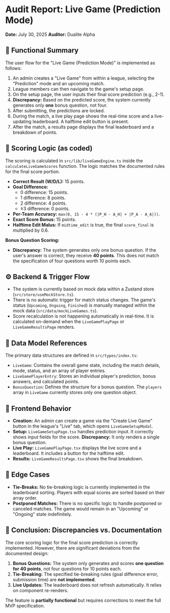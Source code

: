 # Audit Report: Live Game (Prediction Mode)

**Date:** July 30, 2025
**Auditor:** Dualite Alpha

## 🧠 Functional Summary

The user flow for the "Live Game (Prediction Mode)" is implemented as follows:
1.  An admin creates a "Live Game" from within a league, selecting the "Prediction" mode and an upcoming match.
2.  League members can then navigate to the game's setup page.
3.  On the setup page, the user inputs their final score prediction (e.g., 2-1).
4.  **Discrepancy:** Based on the predicted score, the system currently generates only **one** bonus question, not four.
5.  After submitting, the predictions are locked.
6.  During the match, a live play page shows the real-time score and a live-updating leaderboard. A halftime edit button is present.
7.  After the match, a results page displays the final leaderboard and a breakdown of points.

## 🧮 Scoring Logic (as coded)

The scoring is calculated in `src/lib/liveGameEngine.ts` inside the `calculateLiveGameScores` function. The logic matches the documented rules for the final score portion.

-   **Correct Result (W/D/L):** 15 points.
-   **Goal Difference:**
    -   0 difference: 15 points.
    -   1 difference: 8 points.
    -   2 difference: 4 points.
    -   ≥3 difference: 0 points.
-   **Per-Team Accuracy:** `max(0, 15 - 4 * (|P_H - A_H| + |P_A - A_A|))`.
-   **Exact Score Bonus:** 15 points.
-   **Halftime Edit Malus:** If `midtime_edit` is true, the final `score_final` is multiplied by 0.6.

**Bonus Question Scoring:**
-   **Discrepancy:** The system generates only one bonus question. If the user's answer is correct, they receive **40 points**. This does not match the specification of four questions worth 10 points each.

## ⚙️ Backend & Trigger Flow

-   The system is currently based on mock data within a Zustand store (`src/store/useMockStore.ts`).
-   There is no automatic trigger for match status changes. The game's status (`Upcoming`, `Ongoing`, `Finished`) is manually managed within the mock data (`src/data/mockLiveGames.ts`).
-   Score recalculation is not happening automatically in real-time. It is calculated on-demand when the `LiveGamePlayPage` or `LiveGameResultsPage` renders.

## 🧾 Data Model References

The primary data structures are defined in `src/types/index.ts`:
-   `LiveGame`: Contains the overall game state, including the match details, mode, status, and an array of player entries.
-   `LiveGamePlayerEntry`: Stores an individual player's prediction, bonus answers, and calculated points.
-   `BonusQuestion`: Defines the structure for a bonus question. The `players` array in `LiveGame` currently stores only one question object.

## 🧱 Frontend Behavior

-   **Creation:** An admin can create a game via the "Create Live Game" button in the league's "Live" tab, which opens `LiveGameSetupModal`.
-   **Setup:** `LiveGameSetupPage.tsx` handles prediction input. It correctly shows input fields for the score. **Discrepancy:** It only renders a single bonus question.
-   **Live Play:** `LiveGamePlayPage.tsx` displays the live score and a leaderboard. It includes a button for the halftime edit.
-   **Results:** `LiveGameResultsPage.tsx` shows the final breakdown.

## 🧩 Edge Cases

-   **Tie-Breaks:** No tie-breaking logic is currently implemented in the leaderboard sorting. Players with equal scores are sorted based on their array order.
-   **Postponed Matches:** There is no specific logic to handle postponed or canceled matches. The game would remain in an "Upcoming" or "Ongoing" state indefinitely.

## 🚨 Conclusion: Discrepancies vs. Documentation

The core scoring logic for the final score prediction is correctly implemented. However, there are significant deviations from the documented design:

1.  **Bonus Questions:** The system only generates and scores **one question for 40 points**, not four questions for 10 points each.
2.  **Tie-Breaking:** The specified tie-breaking rules (goal difference error, submission time) are **not implemented**.
3.  **Live Updates:** The leaderboard does not refresh automatically. It relies on component re-renders.

The feature is **partially functional** but requires corrections to meet the full MVP specification.
